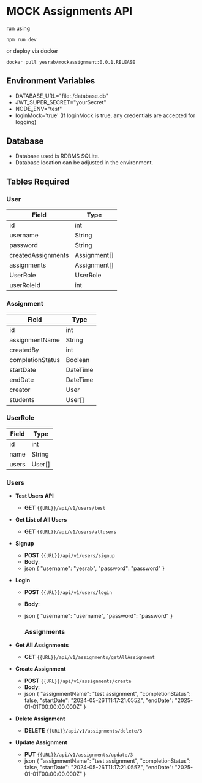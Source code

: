 # MOCK Assignments API

run using

```
npm run dev
```

or deploy via docker

```
docker pull yesrab/mockassignment:0.0.1.RELEASE
```

## Environment Variables

- DATABASE_URL="file:./database.db"
- JWT_SUPER_SECRET="yourSecret"
- NODE_ENV="test"
- loginMock='true' (If loginMock is true, any credentials are accepted for logging)

## Database

- Database used is RDBMS SQLite.
- Database location can be adjusted in the environment.

## Tables Required

### User

| Field              | Type         |
| ------------------ | ------------ |
| id                 | int          |
| username           | String       |
| password           | String       |
| createdAssignments | Assignment[] |
| assignments        | Assignment[] |
| UserRole           | UserRole     |
| userRoleId         | int          |

### Assignment

| Field            | Type     |
| ---------------- | -------- |
| id               | int      |
| assignmentName   | String   |
| createdBy        | int      |
| completionStatus | Boolean  |
| startDate        | DateTime |
| endDate          | DateTime |
| creator          | User     |
| students         | User[]   |

### UserRole

| Field | Type   |
| ----- | ------ |
| id    | int    |
| name  | String |
| users | User[] |

### Users

- **Test Users API**
  - **GET** `{{URL}}/api/v1/users/test`
- **Get List of All Users**
  - **GET** `{{URL}}/api/v1/users/allusers`
- **Signup**

  - **POST** `{{URL}}/api/v1/users/signup`
  - **Body**:
  - json
    {
    "username": "yesrab",
    "password": "password"
    }

- **Login**

  - **POST** `{{URL}}/api/v1/users/login`
  - **Body**:
  - json
    {
    "username": "username",
    "password": "password"
    }

    ### Assignments

- **Get All Assignments**
  - **GET** `{{URL}}/api/v1/assignments/getAllAssignment`
- **Create Assignment**

  - **POST** `{{URL}}/api/v1/assignments/create`
  - **Body**:
  - json
    {
    "assignmentName": "test assignment",
    "completionStatus": false,
    "startDate": "2024-05-26T11:17:21.055Z",
    "endDate": "2025-01-01T00:00:00.000Z"
    }

- **Delete Assignment**
  - **DELETE** `{{URL}}/api/v1/assignments/delete/3`
- **Update Assignment**
  - **PUT** `{{URL}}/api/v1/assignments/update/3`
  - json
    {
    "assignmentName": "test assignment",
    "completionStatus": false,
    "startDate": "2024-05-26T11:17:21.055Z",
    "endDate": "2025-01-01T00:00:00.000Z"
    }

